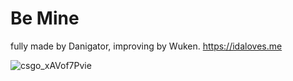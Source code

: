 # Be Mine
fully made by Danigator,
improving by Wuken.
https://idaloves.me

![csgo_xAVof7Pvie](https://user-images.githubusercontent.com/66425412/222816568-0767bbc5-1fb7-48cd-9cc0-7245a27a2e1b.png)



